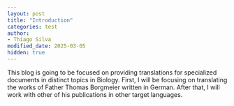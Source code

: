 ```yaml
---
layout: post
title: "Introduction"
categories: test
author:
- Thiago Silva
modified_date: 2025-03-05
hidden: true
---
```


This blog is going to be focused on providing translations for specialized documents in distinct topics in Biology. 
First, I will be focusing on translating the works of Father Thomas Borgmeier written in German. After that, I will work with other of his publications in other target languages.
